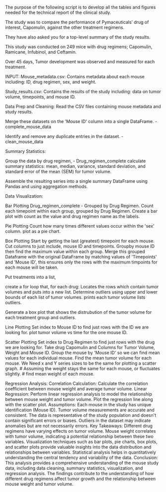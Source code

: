 The purpose of the following script is to develop all the tables and figures needed for the technical report of the clinical study. 

The study was to compare the performance of Pymaceuticals’ drug of interest, Capomulin, against the other treatment regimens.

They have also asked you for a top-level summary of the study results.

This study was conducted on
249 mice with drug regimens; 
Capomulin, Ramicane, Infubinol, and Ceftamin.

Over 45 days, Tumor development was observed and measured for each treatment.


INPUT: 
Mouse_metadata.csv:
	 Contains metadata about each mouse including:
	 ID, drug regimen, sex, and weight.

Study_results.csv: 
	Contains the results of the study including:
	data on tumor volume, timepoints, and mouse ID.



Data Prep and Cleaning:
Read the CSV files containing mouse metadata and study results.

Merge these datasets on the 'Mouse ID' column into a single DataFrame.	- complete_mouse_data
	
Identify and remove any duplicate entries in the dataset.		- clean_mouse_data


Summary Statistics:

Group the data by drug regimen, 					- Drug_regimen_complete
calculate summary statistics: 
mean, median, variance, standard deviation, and standard error of the mean (SEM) for tumor volume.

Assemble the resulting series into a single summary DataFrame using Pandas and using aggregation methods.


Data Visualization:

Bar Plotting 
Drug_regimen_complete - Grouped by Drug Regimen.
Count each timepoint within each group, grouped by Drug Regimen.
Create a bar plot with count as the value and drug regimen name as the labels.


Pie Plotting
Count how many times different values occur within the 'sex' column.
plot as a pie chart.


Box Plotting
Start by getting the last (greatest) timepoint for each mouse.
	Cut columns to just include, mouse ID and timepoints.
	Groupby mouse ID then find the maximum value within each group.
Merge this grouped Dataframe with the original DataFrame by matching values of 'Timepoints' and 'Mouse ID',
this ensures only the rows with the maximum timpoints for each mouse will be taken.

Put treatments into a list, 

create a for loop that, for each drug:
	Locates the rows which contain tumor volumes and puts into a new list.
	Determine outliers using upper and lower bounds of each list of tumor volumes.
	prints each tumor volume lists outliers.

Generate a box plot that shows the distrubution of the tumor volume for each treatment group and outliers.



Line Plotting 
Set index to Mouse ID to find just rows with the ID we are looking for.
plot tumor volume vs time for the one mouse ID.

Scatter Plotting
Set index to Drug Regimen to find just rows with the drug we are looking for.
Take drug Capomulin and Columns for Tumor Volume, Weight and Mouse ID.
Group the mouse by 'Mouse ID' so we can find mean values for each individual mouse.
Find the mean tumor volume for each mouse.
We Need x and Y series sizes to be the same for plotting a scatter graph.
        # Assuming the weight stays the same for each mouse, or fluctuates slightly.
        # find mean weight of each mouse.

Regression Analysis:
Correlation Calculation: Calculate the correlation coefficient between mouse weight and average tumor volume.
Linear Regression: Perform linear regression analysis to model the relationship between mouse weight and tumor volume. Plot the regression line along with the scatter plot.
Assumptions:
Each mouse in the study has unique identification (Mouse ID).
Tumor volume measurements are accurate and consistent.
The data is representative of the study population and doesn't contain significant errors or biases.
Outliers in the dataset may indicate anomalies but are not necessarily errors.
Key Takeaways:
Different drug regimens have varying effects on tumor volume.
Mouse weight correlates with tumor volume, indicating a potential relationship between these two variables.
Visualization techniques such as bar plots, pie charts, box plots, and scatter plots provide valuable insights into the data distribution and relationships between variables.
Statistical analysis helps in quantitatively understanding the central tendency and variability of the data.
Conclusion:
This analysis provides a comprehensive understanding of the mouse study data, including data cleaning, summary statistics, visualization, and regression analysis. The findings contribute to the understanding of how different drug regimens affect tumor growth and the relationship between mouse weight and tumor volume.



